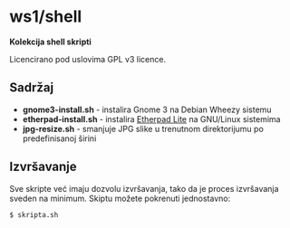 # ws1/shell

**Kolekcija shell skripti**

Licencirano pod uslovima GPL v3 licence.

## Sadržaj

* **gnome3-install.sh** - instalira Gnome 3 na Debian Wheezy sistemu
* **etherpad-install.sh** - instalira [Etherpad Lite](http://etherpad.org/) na GNU/Linux sistemima
* **jpg-resize.sh** - smanjuje JPG slike u trenutnom direktorijumu po predefinisanoj širini

## Izvršavanje

Sve skripte već imaju dozvolu izvršavanja, tako da je proces izvršavanja sveden na minimum. Skiptu možete pokrenuti jednostavno:

```bash
$ skripta.sh
```
